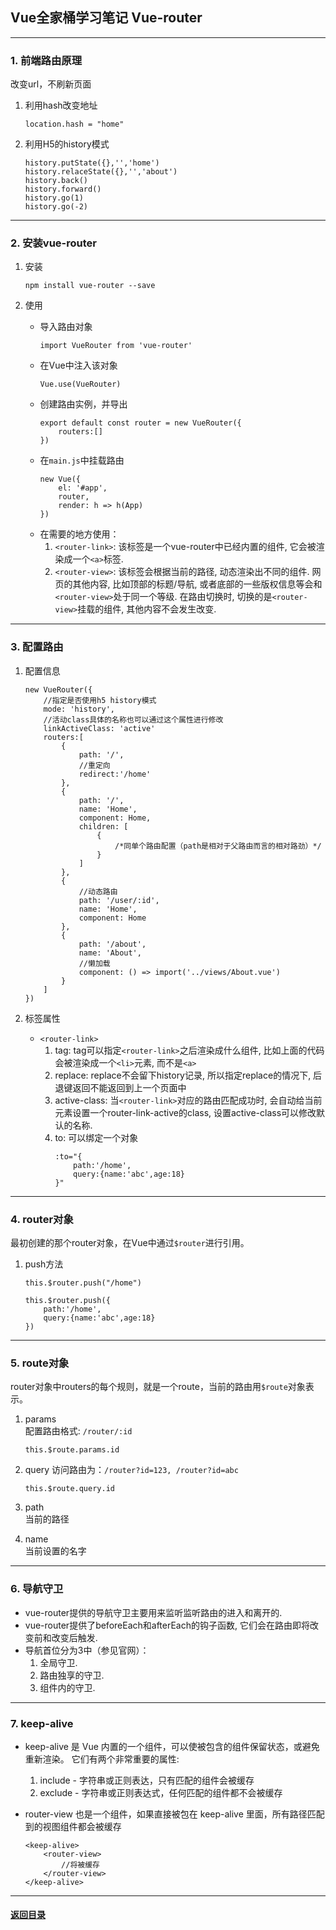 ## Vue全家桶学习笔记 Vue-router
---
### 1. 前端路由原理

改变url，不刷新页面

1. 利用hash改变地址
    ```
    location.hash = "home"
    ```
2. 利用H5的history模式
    ```
    history.putState({},'','home')
    history.relaceState({},'','about')
    history.back()
    history.forward()
    history.go(1)
    history.go(-2)
    ```

---
### 2. 安装vue-router

1. 安装

    ```
    npm install vue-router --save
    ```
2. 使用
    + 导入路由对象
        ```
        import VueRouter from 'vue-router'
        ```
    + 在Vue中注入该对象
        ```
        Vue.use(VueRouter)
        ```
    + 创建路由实例，并导出
        ```
        export default const router = new VueRouter({
            routers:[]
        })
        ```
    + 在`main.js`中挂载路由 
        ```
        new Vue({
            el: '#app',
            router,
            render: h => h(App)
        })
        ```
    + 在需要的地方使用：
        1. `<router-link>`: 该标签是一个vue-router中已经内置的组件, 它会被渲染成一个`<a>`标签.
        2. `<router-view>`: 该标签会根据当前的路径, 动态渲染出不同的组件.
        网页的其他内容, 比如顶部的标题/导航, 或者底部的一些版权信息等会和`<router-view>`处于同一个等级.
        在路由切换时, 切换的是`<router-view>`挂载的组件, 其他内容不会发生改变.

    

---
### 3. 配置路由

1. 配置信息

    ```
    new VueRouter({
        //指定是否使用h5 history模式
        mode: 'history',
        //活动class具体的名称也可以通过这个属性进行修改 
        linkActiveClass: 'active'
        routers:[
            {
                path: '/',
                //重定向
                redirect:'/home'
            },
            {
                path: '/',
                name: 'Home',
                component: Home,
                children: [
                    {
                        /*同单个路由配置（path是相对于父路由而言的相对路劲）*/
                    }
                ]
            },
            {
                //动态路由
                path: '/user/:id',
                name: 'Home',
                component: Home
            },
            {
                path: '/about',
                name: 'About',
                //懒加载
                component: () => import('../views/About.vue')
            }
        ]
    })
    ```
2. 标签属性

    + `<router-link>`
        1. tag: tag可以指定`<router-link>`之后渲染成什么组件, 比如上面的代码会被渲染成一个`<li>`元素, 而不是`<a>`
        2. replace: replace不会留下history记录, 所以指定replace的情况下, 后退键返回不能返回到上一个页面中
        3. active-class: 当`<router-link>`对应的路由匹配成功时, 会自动给当前元素设置一个router-link-active的class, 设置active-class可以修改默认的名称.
        4. to: 可以绑定一个对象
            ```
            :to="{
                path:'/home',
                query:{name:'abc',age:18}
            }"
            ```

---
### 4. router对象 

最初创建的那个router对象，在Vue中通过`$router`进行引用。

1. push方法

    ```
    this.$router.push("/home")

    this.$router.push({
        path:'/home',
        query:{name:'abc',age:18}
    })
    ```

---
### 5. route对象

router对象中routers的每个规则，就是一个route，当前的路由用`$route`对象表示。

1. params  
    配置路由格式: `/router/:id`

    ```
    this.$route.params.id
    ```

2. query
    访问路由为：`/router?id=123, /router?id=abc`

    ```
    this.$route.query.id
    ```
3. path  
    当前的路径
4. name  
    当前设置的名字

---
### 6. 导航守卫

+ vue-router提供的导航守卫主要用来监听监听路由的进入和离开的.
+ vue-router提供了beforeEach和afterEach的钩子函数, 它们会在路由即将改变前和改变后触发.
+ 导航首位分为3中（参见官网）：
    1. 全局守卫.
    2. 路由独享的守卫.
    3. 组件内的守卫.

---
### 7. keep-alive

+ keep-alive 是 Vue 内置的一个组件，可以使被包含的组件保留状态，或避免重新渲染。
它们有两个非常重要的属性:  
    1. include - 字符串或正则表达，只有匹配的组件会被缓存
    2. exclude - 字符串或正则表达式，任何匹配的组件都不会被缓存
+ router-view 也是一个组件，如果直接被包在 keep-alive 里面，所有路径匹配到的视图组件都会被缓存

    ```
    <keep-alive>
        <router-view>
            //将被缓存
        </router-view>
    </keep-alive>
    ```






---

#### [返回目录](./)
